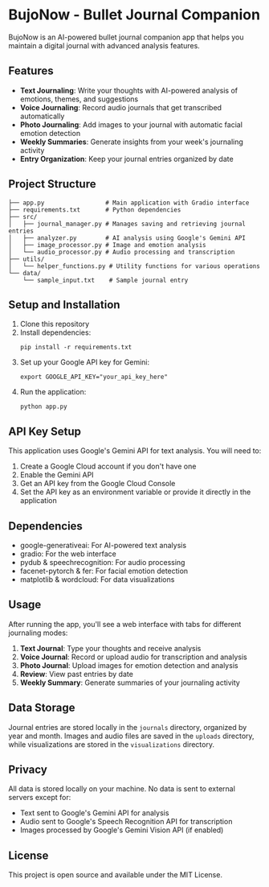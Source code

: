 # BujoNow - Bullet Journal Companion

BujoNow is an AI-powered bullet journal companion app that helps you maintain a digital journal with advanced analysis features.

## Features

- **Text Journaling**: Write your thoughts with AI-powered analysis of emotions, themes, and suggestions
- **Voice Journaling**: Record audio journals that get transcribed automatically
- **Photo Journaling**: Add images to your journal with automatic facial emotion detection
- **Weekly Summaries**: Generate insights from your week's journaling activity
- **Entry Organization**: Keep your journal entries organized by date

## Project Structure

```
├── app.py                 # Main application with Gradio interface
├── requirements.txt       # Python dependencies
├── src/
│   ├── journal_manager.py # Manages saving and retrieving journal entries
│   ├── analyzer.py        # AI analysis using Google's Gemini API
│   ├── image_processor.py # Image and emotion analysis
│   └── audio_processor.py # Audio processing and transcription
├── utils/
│   └── helper_functions.py # Utility functions for various operations
└── data/
    └── sample_input.txt    # Sample journal entry
```

## Setup and Installation

1. Clone this repository
2. Install dependencies:
   ```
   pip install -r requirements.txt
   ```
3. Set up your Google API key for Gemini:
   ```
   export GOOGLE_API_KEY="your_api_key_here"
   ```
4. Run the application:
   ```
   python app.py
   ```

## API Key Setup

This application uses Google's Gemini API for text analysis. You will need to:

1. Create a Google Cloud account if you don't have one
2. Enable the Gemini API
3. Get an API key from the Google Cloud Console
4. Set the API key as an environment variable or provide it directly in the application

## Dependencies

- google-generativeai: For AI-powered text analysis
- gradio: For the web interface
- pydub & speechrecognition: For audio processing
- facenet-pytorch & fer: For facial emotion detection
- matplotlib & wordcloud: For data visualizations

## Usage

After running the app, you'll see a web interface with tabs for different journaling modes:

1. **Text Journal**: Type your thoughts and receive analysis
2. **Voice Journal**: Record or upload audio for transcription and analysis
3. **Photo Journal**: Upload images for emotion detection and analysis
4. **Review**: View past entries by date
5. **Weekly Summary**: Generate summaries of your journaling activity

## Data Storage

Journal entries are stored locally in the `journals` directory, organized by year and month. Images and audio files are saved in the `uploads` directory, while visualizations are stored in the `visualizations` directory.

## Privacy

All data is stored locally on your machine. No data is sent to external servers except for:
- Text sent to Google's Gemini API for analysis
- Audio sent to Google's Speech Recognition API for transcription
- Images processed by Google's Gemini Vision API (if enabled)

## License

This project is open source and available under the MIT License. 